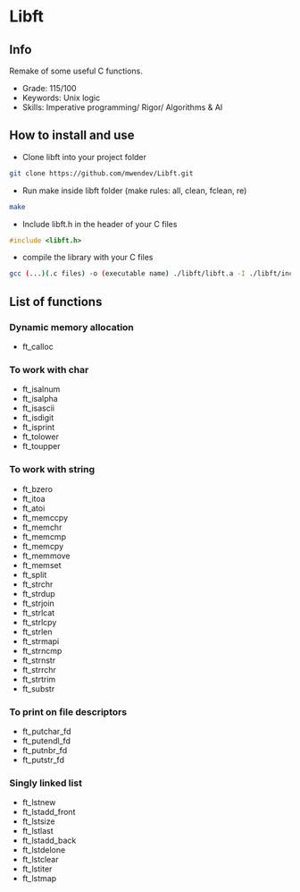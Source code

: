 # Libft

## Info

Remake of some useful C functions.

- Grade: 115/100
- Keywords: Unix logic
- Skills: Imperative programming/ Rigor/ Algorithms & AI


## How to install and use

- Clone libft into your project folder

```sh
git clone https://github.com/mwendev/Libft.git
```

- Run make inside libft folder (make rules: all, clean, fclean, re)

```sh
make
```

- Include libft.h in the header of your C files

```c
#include <libft.h>
```

- compile the library with your C files

```sh
gcc (...)(.c files) -o (executable name) ./libft/libft.a -I ./libft/inc
```

## List of functions


### Dynamic memory allocation
- ft_calloc

### To work with char
- ft_isalnum
- ft_isalpha
- ft_isascii
- ft_isdigit
- ft_isprint
- ft_tolower
- ft_toupper

### To work with string
- ft_bzero
- ft_itoa
- ft_atoi
- ft_memccpy
- ft_memchr
- ft_memcmp
- ft_memcpy
- ft_memmove
- ft_memset
- ft_split
- ft_strchr
- ft_strdup
- ft_strjoin
- ft_strlcat
- ft_strlcpy
- ft_strlen
- ft_strmapi
- ft_strncmp
- ft_strnstr
- ft_strrchr
- ft_strtrim
- ft_substr

### To print on file descriptors
- ft_putchar_fd
- ft_putendl_fd
- ft_putnbr_fd
- ft_putstr_fd

### Singly linked list
- ft_lstnew
- ft_lstadd_front
- ft_lstsize
- ft_lstlast
- ft_lstadd_back
- ft_lstdelone
- ft_lstclear
- ft_lstiter
- ft_lstmap
